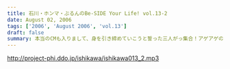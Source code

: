 ```yaml
---
title: 石川・ホンマ・ぶるんのBe-SIDE Your Life! vol.13-2
date: August 02, 2006
tags: ['2006', 'August 2006', 'vol.13']
draft: false
summary: 本当のCMも入りまして、身を引き締めていこうと誓った三人がっ集合！アゲアゲの夏を送るリスナーからも暑いメールがたくさん打ち寄せられています。もちろん本日のホンマさんのユニフォームも「はえぬき」で！（モンテディオ山形のレプリカユニです。）NAMAE
---
```


http://project-phi.ddo.jp/ishikawa/ishikawa013_2.mp3
